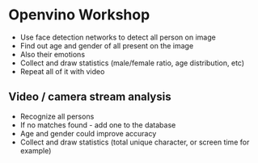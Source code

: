 # Openvino Workshop
* Use face detection networks to detect all person on image
* Find out age and gender of all present on the image
* Also their emotions
* Collect and draw statistics (male/female ratio, age distribution, etc)
* Repeat all of it with video

## Video / camera stream analysis
* Recognize all persons
* If no matches found - add one to the database
* Age and gender could improve accuracy
* Collect and draw statistics (total unique character, or screen time for example)